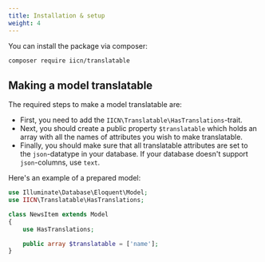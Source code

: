 ```yaml
---
title: Installation & setup
weight: 4
---
```


You can install the package via composer:

```bash
composer require iicn/translatable
```

## Making a model translatable

The required steps to make a model translatable are:

- First, you need to add the `IICN\Translatable\HasTranslations`-trait.
- Next, you should create a public property `$translatable` which holds an array with all the names of attributes you wish to make translatable.
- Finally, you should make sure that all translatable attributes are set to the `json`-datatype in your database. If your database doesn't support `json`-columns, use `text`.

Here's an example of a prepared model:

```php
use Illuminate\Database\Eloquent\Model;
use IICN\Translatable\HasTranslations;

class NewsItem extends Model
{
    use HasTranslations;

    public array $translatable = ['name'];
}
